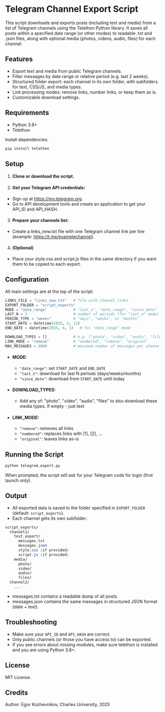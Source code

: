 # Telegram Channel Export Script

This script downloads and exports posts (including text and media) from a list of Telegram channels using the Telethon Python library.
It saves all posts within a specified date range (or other modes) to readable .txt and .json files, along with optional media (photos, videos, audio, files) for each channel.

## Features

* Export text and media from public Telegram channels. 
* Filter messages by date range or relative period (e.g. last 2 weeks).
* Structured folder export: each channel in its own folder, with subfolders for text, CSS/JS, and media types.
* Link processing modes: remove links, number links, or keep them as is.
* Customizable download settings.

## Requirements
* Python 3.8+
* Telethon

Install dependencies:

```bash
pip install telethon
```


## Setup

1. #### Clone or download the script.
2. #### Get your Telegram API credentials:
* Sign up at https://my.telegram.org.
* Go to API development tools and create an application to get your API_ID and API_HASH.

3. #### Prepare your channels list:
* Create a links_new.txt file with one Telegram channel link per line (example: https://t.me/examplechannel).
4. #### (Optional)
* Place your style.css and script.js files in the same directory if you want them to be copied to each export.

## Configuration

All main settings are at the top of the script:

```python API_ID = "API_ID_HERE"         # your Telegram API ID API_HASH = "API_HASH_HERE"     # your Telegram API hash
LINKS_FILE = "links_new.txt"   # file with channel links
EXPORT_FOLDER = "script_exports"
MODE = "date_range"            # "last_n", "date_range", "since_date"
LAST_N = 3                     # number of periods (for "last_n" mode)
PERIOD_TYPE = "weeks"          # "days", "weeks", or "months"
START_DATE = datetime(2025, 2, 12)
END_DATE = datetime(2025, 4, 1)   # for "date_range" mode

DOWNLOAD_TYPES = []            # e.g. ["photo", "video", "audio", "files"]
LINK_MODE = "remove"           # "numbered", "remove", "original"
MAX_MESSAGES = 6000            # maximum number of messages per channel
```

* #### MODE:
  * `"date_range"`: set `START_DATE` and `END_DATE`
  * `"last_n"`: download for last N periods (days/weeks/months)
  * `"since_date"`: download from `START_DATE` until today

* #### DOWNLOAD_TYPES:
  * Add any of: "photo", "video", "audio", "files" to also download these media types. If empty - just text

* #### LINK_MODE:
  * `"remove"`: removes all links
  * `"numbered"`: replaces links with [1], [2], ...
  * `"original"`: leaves links as-is

## Running the Script
```bash
python telegram_export.py
```
When prompted, the script will ask for your Telegram code for login (first launch only).

## Output
* All exported data is saved to the folder specified in `EXPORT_FOLDER` (default: `script_exports`).
* Each channel gets its own subfolder:
```css
script_exports/
  channel1/
    text_export/
      messages.txt
      messages.json
      style.css (if provided)
      script.js (if provided)
    media/
      photo/
      video/
      audio/
      files/
  channel2/
    ...
```
* messages.txt contains a readable dump of all posts.
* messages.json contains the same messages in structured JSON format (date + text).

## Troubleshooting
* Make sure your `API_ID` and `API_HASH` are correct.
* Only public channels (or those you have access to) can be exported.
* If you see errors about missing modules, make sure telethon is installed and you are using Python 3.8+.

## License
MIT License.

## Credits
Author: Egor Kozhevnikov, Charles University, 2025